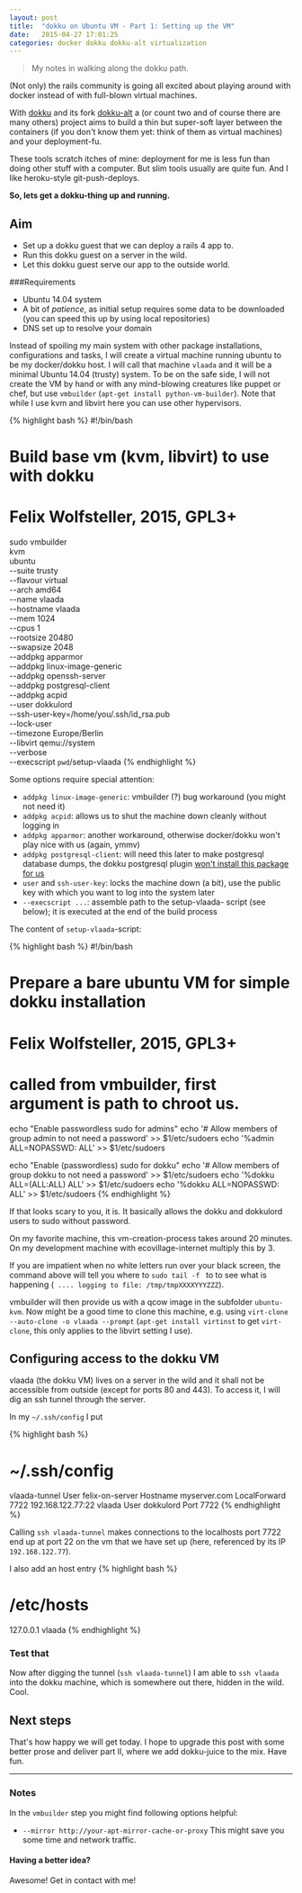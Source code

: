```yaml
---
layout: post
title:  "dokku on Ubuntu VM - Part 1: Setting up the VM"
date:   2015-04-27 17:01:25
categories: docker dokku dokku-alt virtualization
---
```


> My notes in walking along the dokku path.

(Not only) the rails community is going all excited about playing around with docker instead of with full-blown virtual machines.

With [dokku][dokku] and its fork [dokku-alt][dokku-alt] a (or count two and of course there are many others) project aims to build a thin but super-soft layer between the containers (if you don't know them yet: think of them as virtual machines) and your deployment-fu.

These tools scratch itches of mine: deployment for me is less fun than doing other stuff with a computer.  But slim tools usually are quite fun.  And I like heroku-style git-push-deploys.

**So, lets get a dokku-thing up and running.**

## Aim

* Set up a dokku guest that we can deploy a rails 4 app to.
* Run this dokku guest on a server in the wild.
* Let this dokku guest serve our app to the outside world.

###Requirements

* Ubuntu 14.04 system
* A bit of *patience*, as initial setup requires some data to be downloaded (you can speed this up by using local repositories)
* DNS set up to resolve your domain

Instead of spoiling my main system with other package installations, configurations and tasks, I will create a virtual machine running ubuntu to be my docker/dokku host.  I will call that machine `vlaada` and it will be a minimal Ubuntu 14.04 (trusty) system.  To be on the safe side, I will not create the VM by hand or with any mind-blowing creatures like puppet or chef, but use `vmbuilder` (`apt-get install python-vm-builder`).  Note that while I use kvm and libvirt here you can use other hypervisors.

{% highlight bash %}
#!/bin/bash
# Build base vm (kvm, libvirt) to use with dokku
# Felix Wolfsteller, 2015, GPL3+
sudo vmbuilder\
  kvm\
  ubuntu\
  --suite trusty\
  --flavour virtual\
  --arch amd64\
  --name vlaada\
  --hostname vlaada\
  --mem 1024\
  --cpus 1\
  --rootsize 20480\
  --swapsize 2048\
  --addpkg apparmor\
  --addpkg linux-image-generic\
  --addpkg openssh-server\
  --addpkg postgresql-client\
  --addpkg acpid\
  --user dokkulord\
  --ssh-user-key=/home/you/.ssh/id_rsa.pub\
  --lock-user\
  --timezone Europe/Berlin\
  --libvirt qemu://system\
  --verbose\
  --execscript `pwd`/setup-vlaada
{% endhighlight %}

Some options require special attention:

* `addpkg linux-image-generic`: vmbuilder (?) bug workaround (you might not need it)
* `addpkg acpid`: allows us to shut the machine down cleanly without logging in
* `addpkg apparmor`: another workaround, otherwise docker/dokku won't play nice with us (again, ymmv)
* `addpkg postgresql-client`: will need this later to make postgresql database dumps, the dokku postgresql plugin [won't install this package for us][dokku-pg-i71]
* `user` and `ssh-user-key`: locks the machine down (a bit), use the public key with which you want to log into the system later
* `--execscript ...`: assemble path to the setup-vlaada- script (see below); it is executed at the end of the build process

The content of `setup-vlaada`-script:

{% highlight bash %}
#!/bin/bash
# Prepare a bare ubuntu VM for simple dokku installation
# Felix Wolfsteller, 2015, GPL3+

# called from vmbuilder, first argument is path to chroot us.

echo "Enable passwordless sudo for admins"
echo '# Allow members of group admin to not need a password' >> $1/etc/sudoers
echo '%admin ALL=NOPASSWD: ALL' >> $1/etc/sudoers

echo "Enable (passwordless) sudo for dokku"
echo '# Allow members of group dokku to not need a password' >> $1/etc/sudoers
echo '%dokku ALL=(ALL:ALL) ALL' >> $1/etc/sudoers
echo '%dokku ALL=NOPASSWD: ALL' >> $1/etc/sudoers
{% endhighlight %}

If that looks scary to you, it is.  It basically allows the dokku and dokkulord users to sudo without password.

On my favorite machine, this vm-creation-process takes around 20 minutes.  On my development machine with ecovillage-internet multiply this by 3.

If you are impatient when no white letters run over your black screen, the command above will tell you where to `sudo tail -f ` to to see what is happening (` .... logging to file: /tmp/tmpXXXXYYYZZZ`).

vmbuilder will then provide us with a qcow image in the subfolder `ubuntu-kvm`.  Now might be a good time to clone this machine, e.g. using
`virt-clone --auto-clone -o vlaada --prompt` (`apt-get install virtinst` to get `virt-clone`, this only applies to the libvirt setting I use).

## Configuring access to the dokku VM

vlaada (the dokku VM) lives on a server in the wild and it shall not be accessible from outside (except for ports 80 and 443).  To access it, I will dig an ssh tunnel through the server.

In my `~/.ssh/config` I put

{% highlight bash %}
# ~/.ssh/config
vlaada-tunnel
  User felix-on-server
  Hostname myserver.com
  LocalForward 7722 192.168.122.77:22
vlaada
  User dokkulord
  Port 7722
{% endhighlight %}

Calling `ssh vlaada-tunnel` makes connections to the localhosts port 7722 end up at port 22 on the vm that we have set up (here, referenced by its IP `192.168.122.77`).

I also add an host entry
{% highlight bash %}
# /etc/hosts
127.0.0.1 vlaada
{% endhighlight %}

### Test that

Now after digging the tunnel (`ssh vlaada-tunnel`) I am able to `ssh vlaada` into the dokku machine, which is somewhere out there, hidden in the wild.  Cool.

## Next steps

That's how happy we will get today.  I hope to upgrade this post with some better prose and deliver part II, where we add dokku-juice to the mix.  Have fun.

---

### Notes
In the `vmbuilder` step you might find following options helpful:

* `--mirror http://your-apt-mirror-cache-or-proxy`
This might save you some time and network traffic.

#### Having a better idea?

Awesome!  Get in contact with me!

[dokku]:       https://github.com/progrium/dokku
[dokku-alt]:   https://github.com/dokku-alt/dokku-alt
[dokku-pg-i71]: https://github.com/Kloadut/dokku-pg-plugin/issues/71
